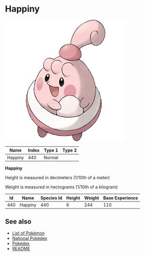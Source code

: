 # Happiny


![Happiny](images/440.png)

| **Name** | **Index** | **Type 1** | **Type 2** |
|----|----|----|----|
| Happiny | 440 | Normal  |  |

**Happiny** 


Height is measured in decimeters (1/10th of a meter)

Weight is measured in hectograms (1/10th of a kilogram)

| **Id** | **Name** | **Species Id** | **Height** | **Weight** | **Base Experience** |
|--------|----------|----------------|------------|------------|---------------------|
| 440 | Happiny | 440 | 6 | 244 | 110 |


## See also

- [List of Pokémon](../pokemon.md)
- [National Pokédex](../national_pokedex.md)
- [Pokédex](../pokedex.md)
- [README](../README.md)
